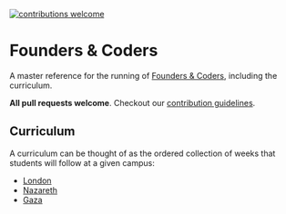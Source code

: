 [![contributions welcome](https://img.shields.io/badge/contributions-welcome-brightgreen.svg?style=flat)](https://github.com/foundersandcoders/master-reference/issues)

# Founders &amp; Coders

A master reference for the running of [Founders &amp; Coders](http://www.foundersandcoders.org), including the curriculum.

**All pull requests welcome**. Checkout our [contribution guidelines](https://github.com/foundersandcoders/master-reference/blob/master/CONTRIBUTING.md).

## Curriculum

A curriculum can be thought of as the ordered collection of weeks that students will follow at a given campus:
+ [London](./london-curriculum.md)
+ [Nazareth](./nazareth-curriculum.md)
+ [Gaza](./gaza-curriculum.md)
